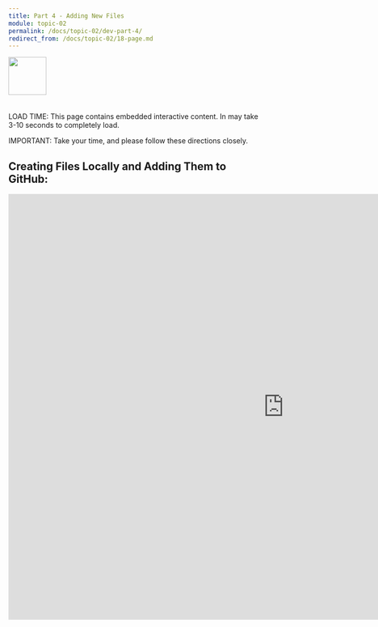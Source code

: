 ```yaml
---
title: Part 4 - Adding New Files
module: topic-02
permalink: /docs/topic-02/dev-part-4/
redirect_from: /docs/topic-02/18-page.md
---
```


<img src="./../../../img/arrow-divider.svg" style="width: 75px; border: none; margin: 0px 0 20px 0" />

<span class="label label-warning">LOAD TIME:</span> This page contains embedded interactive content. In may take 3-10 seconds to completely load.

<span class="label label-danger">IMPORTANT:</span> Take your time, and please follow these directions closely.

## Creating Files Locally and Adding Them to GitHub:

<iframe src="https://h5p.org/h5p/embed/176999" width="1090" height="842" frameborder="0" allowfullscreen="allowfullscreen"></iframe><script src="https://h5p.org/sites/all/modules/h5p/library/js/h5p-resizer.js" charset="UTF-8"></script>
